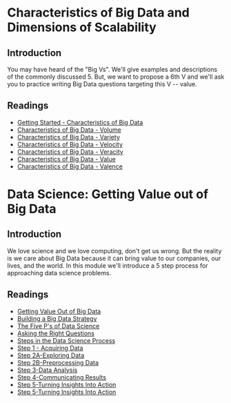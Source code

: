 # Characteristics of Big Data and Dimensions of Scalability
## Introduction
You may have heard of the "Big Vs". We'll give examples and descriptions of the commonly discussed 5. But, we want to propose a 6th V and we'll ask you to practice writing Big Data questions targeting this V -- value.

## Readings
* [Getting Started - Characteristics of Big Data](./files/Getting_Started-Characteristics_of_Big_Data.pdf)
* [Characteristics of Big Data - Volume](./files/Characteristics_of_Big_Data-Volume.pdf)
* [Characteristics of Big Data - Variety](./files/Characteristics_of_Big_Data-Variety.pdf)
* [Characteristics of Big Data - Velocity](./files/Characteristics_of_Big_Data-Velocity.pdf)
* [Characteristics of Big Data - Veracity](./files/Characteristics_of_Big_Data-Veracity.pdf)
* [Characteristics of Big Data - Value](./files/Characteristics_of_Big_Data-Value.pdf)
* [Characteristics of Big Data - Valence](./files/Characteristics_of_Big_Data-Valence.pdf)

# Data Science: Getting Value out of Big Data
## Introduction
We love science and we love computing, don't get us wrong. But the reality is we care about Big Data because it can bring value to our companies, our lives, and the world. In this module we'll introduce a 5 step process for approaching data science problems.

## Readings
* [Getting Value Out of Big Data](./files/Getting_Value_Out_of_Big_Data.pdf)
* [Building a Big Data Strategy](./files/Building_a_Big_Data_Strategy.pdf)
* [The Five P's of Data Science](./files/The_Five_Ps_of_Data_Science.pdf)
* [Asking the Right Questions](./files/Asking_the_Right_Questions.pdf)
* [Steps in the Data Science Process](./files/Steps_in_the_Data_Science_Process.pdf)
* [Step 1 - Acquiring Data](./files/Step_1-Acquiring_Data.pdf)
* [Step 2A-Exploring Data](./files/Step_2A-Exploring_Data.pdf)
* [Step 2B-Preprocessing Data](./files/Step_2B-Preprocessing_Data.pdf)
* [Step 3-Data Analysis](./files/Step_3-Data_Analysis.pdf)
* [Step 4-Communicating Results](./files/Step_4-Communicating_Results.pdf)
* [Step 5-Turning Insights Into Action](./files/Step_5-Turning_Insights_Into_Action.pdf)
* [Step 5-Turning Insights Into Action](./files/Step_5-Turning_Insights_Into_Action.pdf)

